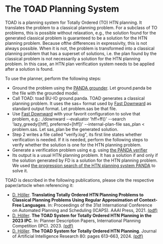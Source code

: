 # The TOAD Planning System</h1>

TOAD is a planning system for Totally Ordered (TO) HTN planning. It translates the problem to a classical planning problem. For a subclass of TO problems, this is possible without relaxation, e.g., the solution found for the generated classical problem is guaranteed to be a solution for the HTN planning problem. Because ofthe differences in expressivity, this is not always possible. When it is not, the problem is transformed into a classical planning problem that has a superset of solutions, i.e. the plan found by the classical problem is not necessarily a solution for the HTN planning problem. In this case, an HTN plan verification system needs to be applied after a solution is found.

To use the planner, perform the following steps: 
- Ground the problem using the <a href="https://toad-planner-dev.github.io/">PANDA grounder</a>. Let ground.panda be the file with the grounded model.
- Call TOAD: toad BU-IO ground.panda. TOAD generates a classical planning problem. It uses the sas+ format used by <a href="http://www.fast-downward.org/">Fast Downward</a> as standard output format. Let problem.sas be that file.
- Use <a href="http://www.fast-downward.org/">Fast Downward</a> with your favorit configuration to solve that problem, e.g.: ./downward --evaluator 'hff=ff()' --search 'lazy_greedy([hff], preferred=[hff])' --internal-plan-file sas_plan < problem.sas. Let sas_plan be the generated solution.
- Step 2 writes a file called "verify.log", its first line states whether verification is needed. If it is needed, perform the following steps to verify whether the solution is one for the HTN planning problem.
- Generate a verification problem using e.g. using <a href="https://github.com/panda-planner-dev/pandaPIpgrRepairVerify">the PANDA verifier</a>
- Its output is a usual HTN planning problem. It has a solution if and only if the solution generated by FD is a solution for the HTN planning problem. We used <a href="https://github.com/panda-planner-dev/pandaPIengine">the progression search of the HTN planning system PANDA</a> to solve it. 

TOAD is described in the following publications, please cite the respective paper/artocle when referencing it:
- <a href="http://fai.cs.uni-saarland.de/hoeller/index.html">D. H&ouml;ller</a>. <strong>Translating Totally Ordered HTN Planning Problems to Classical Planning Problems Using Regular Approximation of Context-Free Languages</strong>. In: Proceedings of the 31st International Conference on Automated Planning and Scheduling (ICAPS). AAAI Press, 2021. <a href="https://fai.cs.uni-saarland.de/hoeller/papers/2021-Hoeller-ICAPS-Toad.pdf">(pdf)</a>
- <a href="http://fai.cs.uni-saarland.de/hoeller/index.html">D. H&ouml;ller</a>. <strong>The TOAD System for Totally Ordered HTN Planning in the 2023 IPC</strong>. In: Planner Description Papers, International Planning Competition (IPC). 2023. <a href="https://fai.cs.uni-saarland.de/hoeller/papers/Hoeller-2023-IPC-Toad.pdf">(pdf)</a>
- <a href="http://fai.cs.uni-saarland.de/hoeller/index.html">D. H&ouml;ller</a>. <strong>The TOAD System for Totally Ordered HTN Planning</strong>. Journal of Artificial Intelligence Research 80: pages 613–663, 2024. <a href="https://jair.org/index.php/jair/article/view/14945/27049">(pdf)</a>
